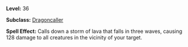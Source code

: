 <!-- TITLE: Spell: Lava Storm -->

**Level:** 36

**Subclass:** [Dragoncaller](dragoncaller)

**Spell Effect:** Calls down a storm of lava that falls in three waves, causing 128 damage to all creatures in the vicinity of your target.